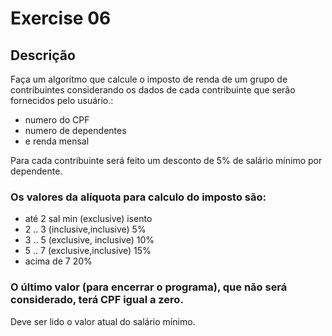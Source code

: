 # Exercise 06

## Descrição

Faça um algoritmo que calcule o imposto de renda de um grupo de contribuintes considerando os dados de
cada contribuinte que serão fornecidos pelo usuário.:

- numero do CPF
- numero de dependentes
- e renda mensal

Para cada contribuinte será feito um desconto de 5% de salário mínimo por dependente.

### Os valores da alíquota para calculo do imposto são:

- até 2 sal min (exclusive) isento
- 2 .. 3 (inclusive,inclusive) 5%
- 3 .. 5 (exclusive, inclusive) 10%
- 5 .. 7 (exclusive,inclusive) 15%
- acima de 7 20%

### O último valor (para encerrar o programa), que não será considerado, terá CPF igual a zero.

Deve ser lido o valor atual do salário mínimo.
